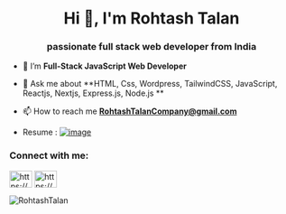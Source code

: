 <h1 align="center">Hi 👋, I'm Rohtash Talan</h1>
<h3 align="center">passionate full stack web developer from India</h3>


- 🌱 I’m **Full-Stack JavaScript Web Developer**

- 💬 Ask me about **HTML, Css, Wordpress, TailwindCSS, JavaScript, Reactjs, Nextjs, Express.js, Node.js **

- 📫 How to reach me **RohtashTalanCompany@gmail.com**
- Resume : <a href="https://www.canva.com/design/DAFXEiQYmAc/p817P6LDeFfdgFnt8haQ6A/view?utm_content=DAFXEiQYmAc&utm_campaign=designshare&utm_medium=link&utm_source=publishsharelink" target="_blank"/>![image](https://img.shields.io/badge/Resume-red)</a>

<h3 align="left">Connect with me:</h3>
<p align="left">
<a href="https://www.linkedin.com/in/rohtashtalan/" target="blank"><img align="center" src="https://raw.githubusercontent.com/rahuldkjain/github-profile-readme-generator/master/src/images/icons/Social/linked-in-alt.svg" alt="https://www.linkedin.com/in/rohtashtalan/" height="30" width="40" /></a>
<a href="https://www.instagram.com/rohtashtalan/" target="blank"><img align="center" src="https://raw.githubusercontent.com/rahuldkjain/github-profile-readme-generator/master/src/images/icons/Social/instagram.svg" alt="https://www.instagram.com/rohtashtalan/" height="30" width="40" /></a>

  
  
  
<p><img align="center" src="https://github-readme-streak-stats.herokuapp.com/?user=rohtashtalan&theme=radical" alt="RohtashTalan" /></p>
